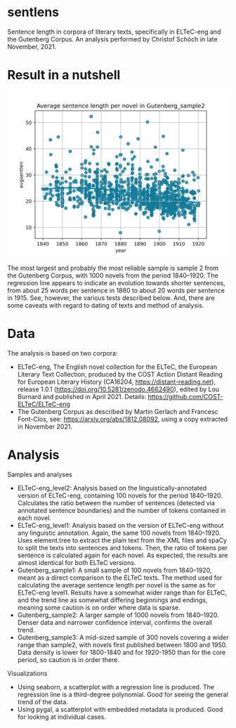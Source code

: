 # sentlens

Sentence length in corpora of literary texts, specifically in ELTeC-eng and the Gutenberg Corpus. An analysis performed by Christof Schöch in late November, 2021. 

# Result in a nutshell

![](https://raw.githubusercontent.com/christofs/sentlens/main/Gutenberg_sample2/results/avgsentlens%2Bregression.png)

The most largest and probably the most reliable sample is sample 2 from the Gutenberg Corpus, with 1000 novels from the period 1840–1920. The regression line appears to indicate an evolution towards shorter sentences, from about 25 words per sentence in 1860 to about 20 words per sentence in 1915. See, however, the various tests described below. And, there are some caveats with regard to dating of texts and method of analysis.   

# Data 

The analysis is based on two corpora: 
* ELTeC-eng, The English novel collection for the ELTeC, the European Literary Text Collection, produced by the COST Action Distant Reading for European Literary History (CA16204, https://distant-reading.net), release 1.0.1 (https://doi.org/10.5281/zenodo.4662490), edited by Lou Burnard and published in April 2021. Details: https://github.com/COST-ELTeC/ELTeC-eng
* The Gutenberg Corpus as described by Martin Gerlach and Francesc Font-Clos, see: https://arxiv.org/abs/1812.08092, using a copy extracted in November 2021. 

# Analysis

Samples and analyses

* ELTeC-eng_level2: Analysis based on the linguistically-annotated version of ELTeC-eng, containing 100 novels for the period 1840–1920. Calculates the ratio between the number of sentences (detected via annotated sentence boundaries) and the number of tokens contained in each novel. 
* ELTeC-eng_level1: Analysis based on the version of ELTeC-eng without any linguistic annotation. Again, the same 100 novels from 1840–1920. Uses element.tree to extract the plain text from the XML files and spaCy to split the texts into sentences and tokens. Then, the ratio of tokens per sentence is calculated again for each novel. As expected, the results are almost identical for both ELTeC versions. 
* Gutenberg_sample1: A small sample of 100 novels from 1840–1920, meant as a direct comparison to the ELTeC texts. The method used for calculating the average sentence length per novel is the same as for ELTeC-eng level1. Results have a somewhat wider range than for ELTeC, and the trend line as somewhat differing beginnings and endings, meaning some caution is on order where data is sparse. 
* Gutenberg_sample2: A larger sample of 1000 novels from 1840–1920. Denser data and narrower confidence interval, confirms the overall trend. 
* Gutenberg_sample3: A mid-sized sample of 300 novels covering a wider range than sample2, with novels first published between 1800 and 1950. Data density is lower for 1800-1840 and for 1920-1950 than for the core period, so caution is in order there.

Visualizations

* Using seaborn, a scatterplot with a regression line is produced. The regression line is a third-degree polynomial. Good for seeing the general trend of the data. 
* Using pygal, a scatterplot with embedded metadata is produced. Good for looking at individual cases. 

